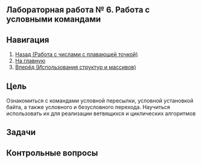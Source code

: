 ## Лабораторная работа № 6. Работа с условными командами

## Навигация

1. [Назад (Работа с числами с плавающей точкой)](https://github.com/konsilerinos/ACS-labs/blob/main/Lab_5/Lab_5.md)
2. [На главную](https://github.com/konsilerinos/ACS-labs)
3. [Вперёд (Использования структур и массивов)](https://github.com/konsilerinos/ACS-labs/blob/main/Lab_7/Lab_7.md)

## Цель

Ознакомиться с командами условной пересылки, условной установкой байта, а также условного и безусловного перехода. Научиться использовать их для реализации ветвящихся и циклических алгоритмов

## Задачи

## Контрольные вопросы

